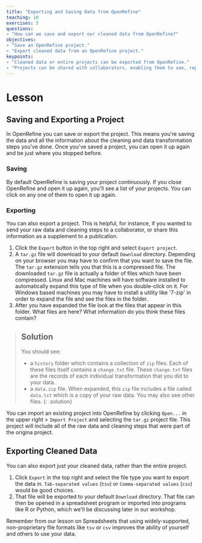 ```yaml
---
title: "Exporting and Saving Data from OpenRefine"
teaching: 10
exercises: 5
questions:
- "How can we save and export our cleaned data from OpenRefine?"
objectives:
- "Save an OpenRefine project."
- "Export cleaned data from an OpenRefine project."
keypoints:
- "Cleaned data or entire projects can be exported from OpenRefine."
- "Projects can be shared with collaborators, enabling them to see, reproduce and check all data cleaning steps you performed."
---
```


# Lesson

## Saving and Exporting a Project

In OpenRefine you can save or export the project. This means you're saving the data and all the 
information about the cleaning and data transformation steps you've done. Once you've saved a project, you can
open it up again and be just where you stopped before.

### Saving

By default OpenRefine is saving your project continuously. If you close OpenRefine and open it up again,
you'll see a list of your projects. You can click on any one of them to open it up again.

### Exporting

You can also export a project. This is helpful, for instance, if you wanted to send your raw data and cleaning steps to a collaborator, 
or share this information as a supplement to a publication. 

1. Click the `Export` button in the top right and select `Export project`.
2. A `tar.gz` file will download to your default `Download` directory. Depending on your browser you may have to confirm that you want to save the file. The `tar.gz` extension tells you that this is a compressed file.
The downloaded `tar.gz` file is actually a folder of files which have been compressed. Linux and Mac machines will have software installed to automatically expand this type of file when you double-click on it. For Windows based machines you may have to install a utility like '7-zip' in order to expand the file and see the files in the folder. 
3. After you have expanded the file look at the files that appear in this folder. What files are here? What information do you think these files contain?

> ## Solution
> You should see:
> - a  `history` folder which contains a collection of  `zip` files. Each of these files itself contains a `change.txt` file. 
> These `change.txt` files are the records of each individual transformation that you did to your data. 
> - a `data.zip` file. When expanded, this `zip` file includes a file called `data.txt` which is a copy of your raw data.
> You may also see other files.
{: .solution}

You can import an existing project into OpenRefine by clicking `Open...` in the upper right > `Import Project` and selecting the `tar.gz` 
project file. This project will include all of the raw data and cleaning steps that were part of the origina project.

## Exporting Cleaned Data 

You can also export just your cleaned data, rather than the entire project.

1. Click `Export` in the top right and select the file type you want to export the data in. `Tab-separated values` (`tsv`) or `Comma-separated values` (`csv`) would be good choices.
2. That file will be exported to your default `Download` directory. That file can then be opened in a spreadsheet program or imported
into programs like R or Python, which we'll be discussing later in our workshop.

Remember from our lesson on Spreadsheets that using widely-supported, non-proprietary file formats like `tsv` or `csv` improves the ability of yourself and others to use your data. 
